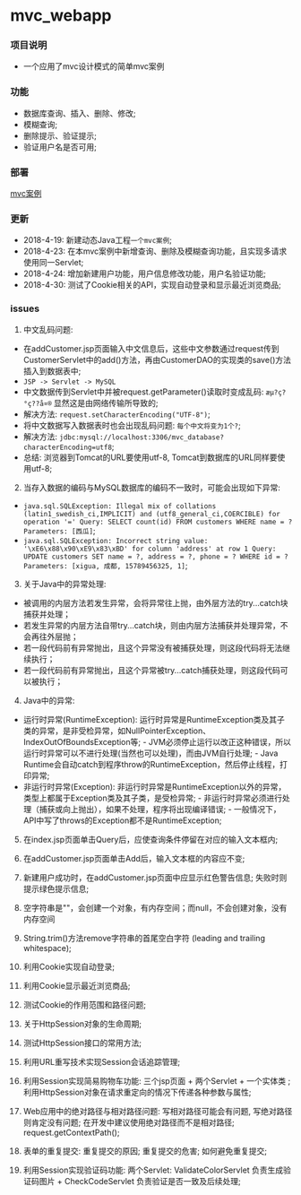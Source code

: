 # mvc_webapp


### 项目说明
 - 一个应用了mvc设计模式的简单mvc案例
 
### 功能
 - 数据库查询、插入、删除、修改;
 - 模糊查询;
 - 删除提示、验证提示;
 - 验证用户名是否可用;


### 部署

[mvc案例](http://47.106.11.169:8080/mvcapp/index.jsp)
 
### 更新

 - 2018-4-19: 新建动态Java工程`一个mvc案例`;
 - 2018-4-23: 在本mvc案例中新增查询、删除及模糊查询功能，且实现多请求使用同一Servlet;
 - 2018-4-24: 增加新建用户功能，用户信息修改功能，用户名验证功能;
 - 2018-4-30: 测试了Cookie相关的API，实现自动登录和显示最近浏览商品;

### issues

 1. 中文乱码问题: 
   - 在addCustomer.jsp页面输入中文信息后，这些中文参数通过request传到CustomerServlet中的add()方法，再由CustomerDAO的实现类的save()方法插入到数据表中;
   - `JSP -> Servlet -> MySQL`
   - 中文数据传到Servlet中并被request.getParameter()读取时变成乱码: `æµ?ç?°ç??å¤®` 显然这是由网络传输所导致的;
   - 解决方法: `request.setCharacterEncoding("UTF-8")`;
   - 将中文数据写入数据表时也会出现乱码问题: `每个中文将变为1个?`;
   - 解决方法: `jdbc:mysql://localhost:3306/mvc_database?characterEncoding=utf8`;
   - 总结: 浏览器到Tomcat的URL要使用utf-8, Tomcat到数据库的URL同样要使用utf-8;
 
 2. 当存入数据的编码与MySQL数据库的编码不一致时，可能会出现如下异常:
   - `java.sql.SQLException: Illegal mix of collations (latin1_swedish_ci,IMPLICIT) and (utf8_general_ci,COERCIBLE) for operation '=' Query: SELECT count(id) FROM customers WHERE name = ? Parameters: [西瓜]`;
   - `java.sql.SQLException: Incorrect string value: '\xE6\x88\x90\xE9\x83\xBD' for column 'address' at row 1 Query: UPDATE customers SET name = ?, address = ?, phone = ? WHERE id = ? Parameters: [xigua, 成都, 15789456325, 1]`;
   
 3. 关于Java中的异常处理:
   - 被调用的内层方法若发生异常，会将异常往上抛，由外层方法的try...catch块捕获并处理；
   - 若发生异常的内层方法自带try...catch块，则由内层方法捕获并处理异常，不会再往外层抛；
   - 若一段代码前有异常抛出，且这个异常没有被捕获处理，则这段代码将无法继续执行；
   - 若一段代码前有异常抛出，且这个异常被try...catch捕获处理，则这段代码可以被执行；
   
 4. Java中的异常: 
   - 运行时异常(RuntimeException): 运行时异常是RuntimeException类及其子类的异常，是非受检异常，如NullPointerException、IndexOutOfBoundsException等;
    - JVM必须停止运行以改正这种错误，所以运行时异常可以不进行处理(当然也可以处理)，而由JVM自行处理;
    - Java Runtime会自动catch到程序throw的RuntimeException，然后停止线程，打印异常;
   - 非运行时异常(Exception): 非运行时异常是RuntimeException以外的异常，类型上都属于Exception类及其子类，是受检异常;
    - 非运行时异常必须进行处理（捕获或向上抛出），如果不处理，程序将出现编译错误;
    - 一般情况下，API中写了throws的Exception都不是RuntimeException;  
   
 5. 在index.jsp页面单击Query后，应使查询条件停留在对应的输入文本框内;
 
 6. 在addCustomer.jsp页面单击Add后，输入文本框的内容应不变;
 
 7. 新建用户成功时，在addCustomer.jsp页面中应显示红色警告信息; 失败时则提示绿色提示信息;
 
 8. 空字符串是""，会创建一个对象，有内存空间；而null，不会创建对象，没有内存空间
 
 9. String.trim()方法remove字符串的首尾空白字符 (leading and trailing whitespace);
 
 10. 利用Cookie实现自动登录;
 
 11. 利用Cookie显示最近浏览商品;
 
 12. 测试Cookie的作用范围和路径问题;
 
 13. 关于HttpSession对象的生命周期;
 
 14. 测试HttpSession接口的常用方法;
 
 15. 利用URL重写技术实现Session会话追踪管理;
 
 16. 利用Session实现简易购物车功能: 三个jsp页面 + 两个Servlet + 一个实体类 ; 利用HttpSession对象在请求重定向的情况下传递各种参数与属性;
 
 17. Web应用中的绝对路径与相对路径问题: 写相对路径可能会有问题, 写绝对路径则肯定没有问题; 在开发中建议使用绝对路径而不是相对路径; request.getContextPath();
 
 18. 表单的重复提交: 重复提交的原因; 重复提交的危害; 如何避免重复提交;
 
 19. 利用Session实现验证码功能: 两个Servlet: ValidateColorServlet 负责生成验证码图片 + CheckCodeServlet 负责验证是否一致及后续处理;
 